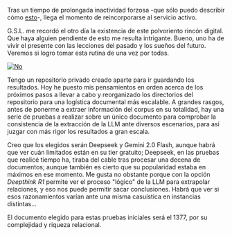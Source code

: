 Tras un tiempo de prolongada inactividad forzosa -que sólo puedo describir cómo [esto](https://www.youtube.com/watch?v=SUXsdmGtRf0)-, llega el momento de reincorporarse al servicio activo.

G.S.L. me recordó el otro día la existencia de este polvoriento rincón digital. Que haya alguien pendiente de esto me resulta intrigante. Bueno, uno ha de vivir el presente con las lecciones del pasado y los sueños del futuro.
Veremos si logro tomar esta rutina de una vez por todas.

[![No](https://img.youtube.com/vi/JgLekh4dCis/0.jpg)](https://www.youtube.com/watch?v=JgLekh4dCis)

Tengo un repositorio privado creado aparte para ir guardando los resultados. Hoy he puesto mis pensamientos en orden acerca de los próximos pasos a llevar a cabo y reorganizado los directorios del repositorio para una logística
documental más escalable. A grandes rasgos, antes de ponerme a extraer información del corpus en su totalidad, hay una serie de pruebas a realizar sobre un único documento para comprobar la consistencia de la extracción de la LLM
ante diversos escenarios, para así juzgar con más rigor los resultados a gran escala.

Creo que los elegidos serán Deepseek y Gemini 2.0 Flash, aunque habrá que ver cuán limitados están en su tier gratuito; Deepseek, en las pruebas que realicé tiempo ha, tiraba del cable tras procesar una decena de documentos; aunque
también es cierto que su popularidad estaba en máximos en ese momento. Me gusta no obstante porque con la opción _Deepthink R1_ permite ver el proceso "lógico" de la LLM para extrapolar relaciones, y eso nos puede permitir sacar conclusiones.
Habrá que ver si esos razonamientos varían ante una misma casuística en instancias distintas...

El documento elegido para estas pruebas iniciales será el 1377, por su complejidad y riqueza relacional.
